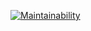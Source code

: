 [![Maintainability](https://api.codeclimate.com/v1/badges/d1723818972858e4a0a9/maintainability)](https://codeclimate.com/github/Sentenzos/java-project-61/maintainability)